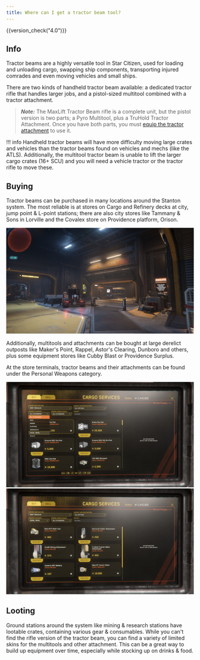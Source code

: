 ```yaml
---
title: Where can I get a tractor beam tool?
---
```


{{version_check("4.0")}}

## Info

Tractor beams are a highly versatile tool in Star Citizen, used for loading and
unloading cargo, swapping ship components, transporting injured comrades and
even moving vehicles and small ships.

There are two kinds of handheld tractor beam available: a dedicated tractor
rifle that handles larger jobs, and a pistol-sized multitool combined with a
tractor attachment.

> ***Note:*** The MaxLift Tractor Beam rifle is a complete unit, but the
> pistol version is two parts; a Pyro Multitool, plus a TruHold Tractor
> Attachment. Once you have both parts, you must
> [equip the tractor attachment](./equip-attachments.md) to use it.

!!! info
    Handheld tractor beams will have more difficulty moving large crates and
    vehicles than the tractor beams found on vehicles and mechs (like the ATLS).
    Additionally, the multitool tractor beam is unable to lift the larger cargo
    crates (16+ SCU) and you will need a vehicle tractor or the tractor rifle to
    move these.

## Buying

Tractor beams can be purchased in many locations around the Stanton system.
The most reliable is at stores on Cargo and Refinery decks at city, jump point
& L-point stations; there are also city stores like Tammany & Sons in Lorville
and the Covalex store on Providence platform, Orison.

![Cargo Deck Store](./images/tractor-beam/cargo-deck.jpg)

Additionally, multitools and attachments can be bought at large derelict
outposts like Maker's Point, Rappel, Astor's Clearing, Dunboro and others,
plus some equipment stores like Cubby Blast or Providence Surplus.

At the store terminals, tractor beams and their attachments can be found under the Personal Weapons category.

![Personal Weapons Category](./images/tractor-beam/store-terminal-category.jpg)
![Tractor Beams in Store Terminal](./images/tractor-beam/store-terminal.jpg)


## Looting

Ground stations around the system like mining & research stations have lootable
crates, containing various gear & consumables. While you can't find the rifle
version of the tractor beam, you can find a variety of limited skins for the
multitools and other attachment. This can be a great way to build up equipment
over time, especially while stocking up on drinks & food.
